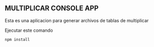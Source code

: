 ## MULTIPLICAR CONSOLE APP

Esta es una aplicacion para generar archivos de tablas de multiplicar

Ejecutar este comando

```
npm install
```
